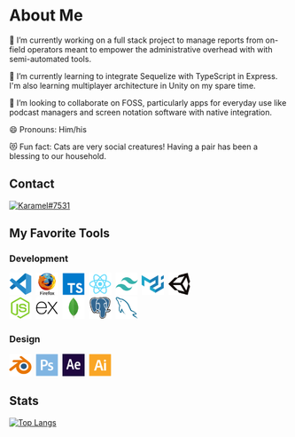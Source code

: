 # About Me

🔭 I’m currently working on a full stack project to manage reports from on-field operators meant to empower the administrative overhead with with semi-automated tools.

🌱 I’m currently learning to integrate Sequelize with TypeScript in Express. I'm also learning multiplayer architecture in Unity on my spare time.

👯 I’m looking to collaborate on FOSS, particularly apps for everyday use like podcast managers and screen notation software with native integration.

😄 Pronouns: Him/his

😻 Fun fact: Cats are very social creatures! Having a pair has been a blessing to our household.

## Contact

<div>
  <a href="https://discord.gg/users/karamel#7531" target="blank"><img src="https://raw.githubusercontent.com/rahuldkjain/github-profile-readme-generator/master/src/images/icons/Social/discord.svg" alt="Karamel#7531" height="30" width="40" /></a>
</div>

## My Favorite Tools

### Development

<div>
  <img src="https://raw.githubusercontent.com/devicons/devicon/master/icons/vscode/vscode-original.svg" title="VS Code" **alt="Visual Studio Code" width="40" height="40"/>&nbsp;
  <img src="https://raw.githubusercontent.com/devicons/devicon/master/icons/firefox/firefox-original-wordmark.svg" title="Firefox" **alt="Mozilla Firefox" width="40" height="40"/>&nbsp;
  <img src="https://raw.githubusercontent.com/devicons/devicon/master/icons/typescript/typescript-original.svg" title="TypeScript" **alt="TypeScript" width="40" height="40"/>&nbsp;
  <img src="https://raw.githubusercontent.com/devicons/devicon/master/icons/react/react-original.svg" title="React" alt="React" width="40" height="40"/>&nbsp;
  <img src="https://raw.githubusercontent.com/devicons/devicon/master/icons/tailwindcss/tailwindcss-plain.svg" title="Tailwind" **alt="TailwindCSS" width="40" height="40"/>&nbsp;
  <img src="https://raw.githubusercontent.com/devicons/devicon/master/icons/materialui/materialui-original.svg" title="Material UI" alt="Material UI" width="40" height="40"/>&nbsp;
  <img style="background-color:white;border-radius:2px" src="https://raw.githubusercontent.com/devicons/devicon/master/icons/unity/unity-original.svg" title="Unity" **alt="Unity 3D" width="40" height="40"/>&nbsp;
</div>

<div>
  <img src="https://raw.githubusercontent.com/devicons/devicon/master/icons/nodejs/nodejs-original.svg" title="NodeJS" alt="NodeJS" width="40" height="40"/>&nbsp;
  <img style="background-color:white;border-radius:2px" src="https://raw.githubusercontent.com/devicons/devicon/master/icons/express/express-original.svg" title="Express" **alt="Express" width="40" height="40"/>&nbsp;
  <img src="https://raw.githubusercontent.com/devicons/devicon/master/icons/mongodb/mongodb-original.svg" title="MongoDB" **alt="MongoDB" width="40" height="40"/>&nbsp;
  <img src="https://raw.githubusercontent.com/devicons/devicon/master/icons/postgresql/postgresql-original.svg" title="PostgreSQL" **alt="PostgreSQL" width="40" height="40"/>&nbsp;
  <img src="https://raw.githubusercontent.com/devicons/devicon/master/icons/mysql/mysql-original.svg" title="MySQL"  alt="MySQL" width="40" height="40"/>&nbsp;
</div>

### Design

<div>
  <img src="https://raw.githubusercontent.com/devicons/devicon/master/icons/blender/blender-original.svg" title="Blender" **alt="Blender" width="40" height="40"/>&nbsp;
  <img src="https://raw.githubusercontent.com/devicons/devicon/master/icons/photoshop/photoshop-plain.svg" title="Photoshop" **alt="Photoshop" width="40" height="40"/>&nbsp;
  <img src="https://raw.githubusercontent.com/devicons/devicon/master/icons/aftereffects/aftereffects-plain.svg" title="After Effects" **alt="After Effects" width="40" height="40"/>&nbsp;
  <img src="https://raw.githubusercontent.com/devicons/devicon/master/icons/illustrator/illustrator-plain.svg" title="Illustrator" **alt="Illustrator" width="40" height="40"/>&nbsp;
</div>

## Stats

[![Top Langs](https://github-readme-stats.vercel.app/api/top-langs/?username=anuraghazra&hide=javascript,html)](https://github.com/anuraghazra/github-readme-stats)
